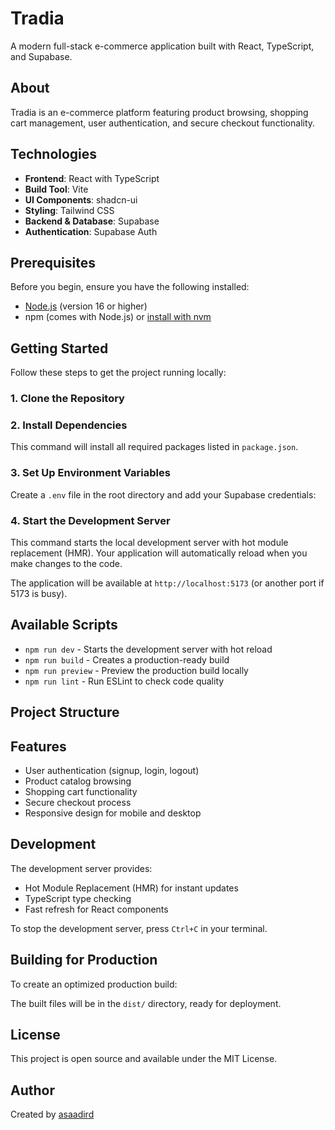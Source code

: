 # Tradia

A modern full-stack e-commerce application built with React, TypeScript, and Supabase.

## About

Tradia is an e-commerce platform featuring product browsing, shopping cart management, user authentication, and secure checkout functionality.

## Technologies

- **Frontend**: React with TypeScript
- **Build Tool**: Vite
- **UI Components**: shadcn-ui
- **Styling**: Tailwind CSS
- **Backend & Database**: Supabase
- **Authentication**: Supabase Auth

## Prerequisites

Before you begin, ensure you have the following installed:
- [Node.js](https://nodejs.org/) (version 16 or higher)
- npm (comes with Node.js) or [install with nvm](https://github.com/nvm-sh/nvm#installing-and-updating)

## Getting Started

Follow these steps to get the project running locally:

### 1. Clone the Repository


### 2. Install Dependencies


This command will install all required packages listed in `package.json`.

### 3. Set Up Environment Variables

Create a `.env` file in the root directory and add your Supabase credentials:


### 4. Start the Development Server


This command starts the local development server with hot module replacement (HMR). Your application will automatically reload when you make changes to the code.

The application will be available at `http://localhost:5173` (or another port if 5173 is busy).

## Available Scripts

- `npm run dev` - Starts the development server with hot reload
- `npm run build` - Creates a production-ready build
- `npm run preview` - Preview the production build locally
- `npm run lint` - Run ESLint to check code quality

## Project Structure


## Features

- User authentication (signup, login, logout)
- Product catalog browsing
- Shopping cart functionality
- Secure checkout process
- Responsive design for mobile and desktop

## Development

The development server provides:
- Hot Module Replacement (HMR) for instant updates
- TypeScript type checking
- Fast refresh for React components

To stop the development server, press `Ctrl+C` in your terminal.

## Building for Production

To create an optimized production build:


The built files will be in the `dist/` directory, ready for deployment.

## License

This project is open source and available under the MIT License.

## Author

Created by [asaadird](https://github.com/asaadird)
